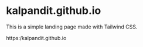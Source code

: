 # kalpandit.github.io
This is a simple landing page made with Tailwind CSS.

https:/kalpandit.github.io
